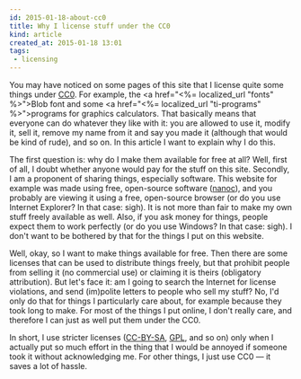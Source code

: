 ```yaml
---
id: 2015-01-18-about-cc0
title: Why I license stuff under the CC0
kind: article
created_at: 2015-01-18 13:01
tags:
 - licensing
---
```


You may have noticed on some pages of this site that I license quite some things under <a href="http://creativecommons.org/publicdomain/zero/1.0">CC0</a>. For example, the <a href="<%= localized_url "fonts" %>">Blob font</a> and some <a href="<%= localized_url "ti-programs" %>">programs for graphics calculators</a>. That basically means that everyone can do whatever they like with it: you are allowed to use it, modify it, sell it, remove my name from it and say you made it (although that would be kind of rude), and so on. In this article I want to explain why I do this.

<!-- more -->

The first question is: why do I make them available for free at all? Well, first of all, I doubt whether anyone would pay for the stuff on this site. Secondly, I am a proponent of sharing things, especially software. This website for example was made using free, open-source software (<a href="http://nanoc.ws">nanoc</a>), and you probably are viewing it using a free, open-source browser (or do you use Internet Explorer? In that case: sigh). It is not more than fair to make my own stuff freely available as well. Also, if you ask money for things, people expect them to work perfectly (or do you use Windows? In that case: sigh). I don't want to be bothered by that for the things I put on this website.

Well, okay, so I want to make things available for free. Then there are some licenses that can be used to distribute things freely, but that prohibit people from selling it (no commercial use) or claiming it is theirs (obligatory attribution). But let's face it: am I going to search the Internet for license violations, and send (im)polite letters to people who sell my stuff? No, I'd only do that for things I particularly care about, for example because they took long to make. For most of the things I put online, I don't really care, and therefore I can just as well put them under the CC0.

In short, I use stricter licenses (<a href="http://creativecommons.org/licenses/by-sa/4.0/">CC-BY-SA</a>, <a href="http://www.gnu.org/licenses/gpl.html">GPL</a>, and so on) only when I actually put so much effort in the thing that I would be annoyed if someone took it without acknowledging me. For other things, I just use CC0 &mdash; it saves a lot of hassle.
